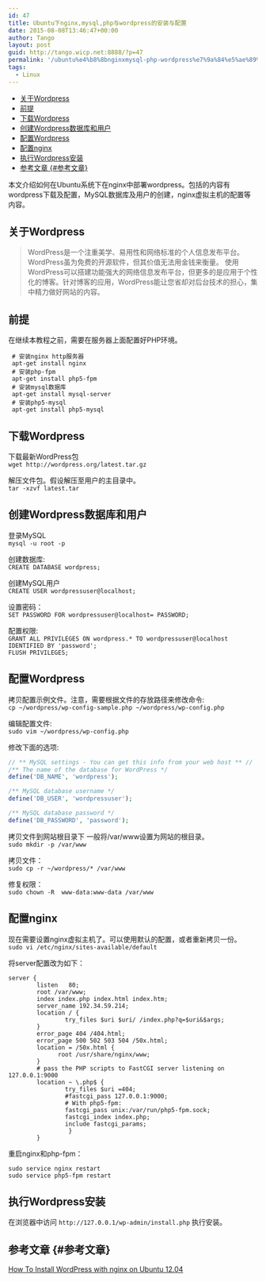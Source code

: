 ```yaml
---
id: 47
title: Ubuntu下nginx,mysql,php与wordpress的安装与配置
date: 2015-08-08T13:46:47+00:00
author: Tango
layout: post
guid: http://tango.wicp.net:8888/?p=47
permalink: '/ubuntu%e4%b8%8bnginxmysql-php-wordpress%e7%9a%84%e5%ae%89%e8%a3%85%e4%b8%8e%e9%85%8d%e7%bd%ae/'
tags:
  - Linux
---
```


- [关于Wordpress](#关于wordpress)
- [前提](#前提)
- [下载Wordpress](#下载wordpress)
- [创建Wordpress数据库和用户](#创建wordpress数据库和用户)
- [配置Wordpress](#配置wordpress)
- [配置nginx](#配置nginx)
- [执行Wordpress安装](#执行wordpress安装)
- [参考文章 {#参考文章}](#参考文章-参考文章)

本文介绍如何在Ubuntu系统下在nginx中部署wordpress。包括的内容有wordpress下载及配置，MySQL数据库及用户的创建，nginx虚拟主机的配置等内容。

<!--more-->

## 关于Wordpress

> WordPress是一个注重美学、易用性和网络标准的个人信息发布平台。WordPress虽为免费的开源软件，但其价值无法用金钱来衡量。 使用WordPress可以搭建功能强大的网络信息发布平台，但更多的是应用于个性化的博客。针对博客的应用，WordPress能让您省却对后台技术的担心，集中精力做好网站的内容。

## 前提

在继续本教程之前，需要在服务器上面配置好PHP环境。

```shell
 # 安装nginx http服务器
 apt-get install nginx
 # 安装php-fpm
 apt-get install php5-fpm
 # 安装mysql数据库
 apt-get install mysql-server
 # 安装php5-mysql
 apt-get install php5-mysql
```

## 下载Wordpress

下载最新WordPress包  
`wget http://wordpress.org/latest.tar.gz`

解压文件包。假设解压至用户的主目录中。  
`tar -xzvf latest.tar`

## 创建Wordpress数据库和用户

登录MySQL   
`mysql -u root -p`

创建数据库:  
`CREATE DATABASE wordpress;`

创建MySQL用户  
`CREATE USER wordpressuser@localhost;`

设置密码：  
`SET PASSWORD FOR wordpressuser@localhost= PASSWORD;`

配置权限:  
`GRANT ALL PRIVILEGES ON wordpress.* TO wordpressuser@localhost IDENTIFIED BY 'password';`  
`FLUSH PRIVILEGES;`

## 配置Wordpress

拷贝配置示例文件。注意，需要根据文件的存放路径来修改命令:  
`cp ~/wordpress/wp-config-sample.php ~/wordpress/wp-config.php`

编辑配置文件:  
`sudo vim ~/wordpress/wp-config.php`

修改下面的选项:

```php
// ** MySQL settings - You can get this info from your web host ** //
/** The name of the database for WordPress */
define('DB_NAME', 'wordpress');

/** MySQL database username */
define('DB_USER', 'wordpressuser');

/** MySQL database password */
define('DB_PASSWORD', 'password');
```

拷贝文件到网站根目录下 一般将/var/www设置为网站的根目录。  
`sudo mkdir -p /var/www`

拷贝文件：  
`sudo cp -r ~/wordpress/* /var/www`

修复权限：  
`sudo chown -R  www-data:www-data /var/www`

## 配置nginx

现在需要设置nginx虚拟主机了。可以使用默认的配置，或者重新拷贝一份。  
`sudo vi /etc/nginx/sites-available/default`

将server配置改为如下：

```nginx
server {
        listen   80;
        root /var/www;
        index index.php index.html index.htm;
        server_name 192.34.59.214;
        location / {
                try_files $uri $uri/ /index.php?q=$uri&$args;
        }
        error_page 404 /404.html;
        error_page 500 502 503 504 /50x.html;
        location = /50x.html {
              root /usr/share/nginx/www;
        }
        # pass the PHP scripts to FastCGI server listening on 127.0.0.1:9000
        location ~ \.php$ {
                try_files $uri =404;
                #fastcgi_pass 127.0.0.1:9000;
                # With php5-fpm:
                fastcgi_pass unix:/var/run/php5-fpm.sock;
                fastcgi_index index.php;
                include fastcgi_params;
                 }
        }
```

重启nginx和php-fpm：

```shell
sudo service nginx restart
sudo service php5-fpm restart
```

## 执行Wordpress安装

在浏览器中访问 `http://127.0.0.1/wp-admin/install.php` 执行安装。

## 参考文章 {#参考文章}

<a title="How To Install WordPress with nginx on Ubuntu 12.04" href="https://www.digitalocean.com/community/articles/how-to-install-wordpress-with-nginx-on-ubuntu-12-04" target="_blank" rel="external">How To Install WordPress with nginx on Ubuntu 12.04</a>